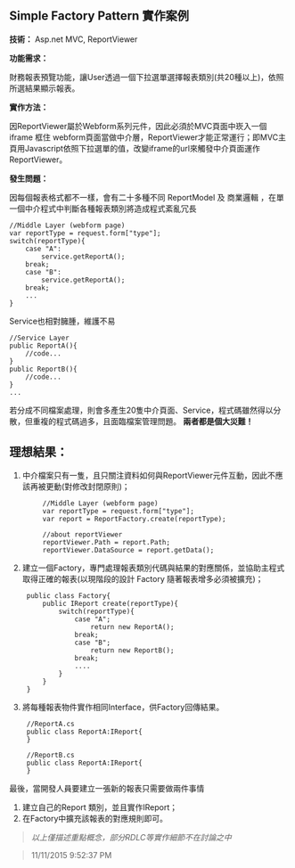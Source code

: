## Simple Factory Pattern 實作案例 ##

**技術：**
Asp.net MVC, ReportViewer

**功能需求：**

財務報表預覽功能，讓User透過一個下拉選單選擇報表類別(共20種以上)，依照所選結果顯示報表。

**實作方法：**

因ReportViewer屬於Webform系列元件，因此必須於MVC頁面中崁入一個iframe 框住 webform頁面當做中介層，ReportViewer才能正常運行；即MVC主頁用Javascript依照下拉選單的值，改變iframe的url來觸發中介頁面運作ReportViewer。

**發生問題：**

因每個報表格式都不一樣，會有二十多種不同 ReportModel 及 商業邏輯 ，在單一個中介程式中判斷各種報表類別將造成程式紊亂冗長

    
    //Middle Layer (webform page) 
	var reportType = request.form["type"]; 	
	switch(reportType){
		case "A":
			service.getReportA();
		break;
		case "B":
			service.getReportA();
		break;
		...
    }


Service也相對臃腫，維護不易


	//Service Layer
	public ReportA(){
		//code...
	}
	public ReportB(){
		//code...
	}
	...

若分成不同檔案處理，則會多產生20隻中介頁面、Service，程式碼雖然得以分散，但重複的程式碼過多，且面臨檔案管理問題。
**兩者都是個大災難！**




## 理想結果： ##

1. 中介檔案只有一隻，且只關注資料如何與ReportViewer元件互動，因此不應該再被更動(對修改封閉原則)；


	 		//Middle Layer (webform page) 
			var reportType = request.form["type"];
			var report = ReportFactory.create(reportType);
			
			//about reportViewer
			reportViewer.Path = report.Path;
			reportViewer.DataSource = report.getData();
1. 建立一個Factory，專門處理報表類別代碼與結果的對應關係，並協助主程式取得正確的報表(以現階段的設計 Factory 隨著報表增多必須被擴充)；
		
  		public class Factory{
			public IReport create(reportType){
				switch(reportType){
					case "A";
						return new ReportA();
					break;
					case "B";
						return new ReportB();
					break;
					....
				}
			}
		}

1. 將每種報表物件實作相同Interface，供Factory回傳結果。


		//ReportA.cs
		public class ReportA:IReport{
		}

		//ReportB.cs
		public class ReportA:IReport{
		}

最後，當開發人員要建立一張新的報表只需要做兩件事情

1. 建立自己的Report 類別，並且實作IReport；
1. 在Factory中擴充該報表的對應規則即可。


> *以上僅描述重點概念，部分RDLC等實作細節不在討論之中*


> 11/11/2015 9:52:37 PM 
